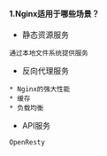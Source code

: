 #### 1.Nginx适用于哪些场景？
* 静态资源服务
```
通过本地文件系统提供服务
```
* 反向代理服务
```
* Nginx的强大性能
* 缓存
* 负载均衡
```
* API服务
```
OpenResty
```
